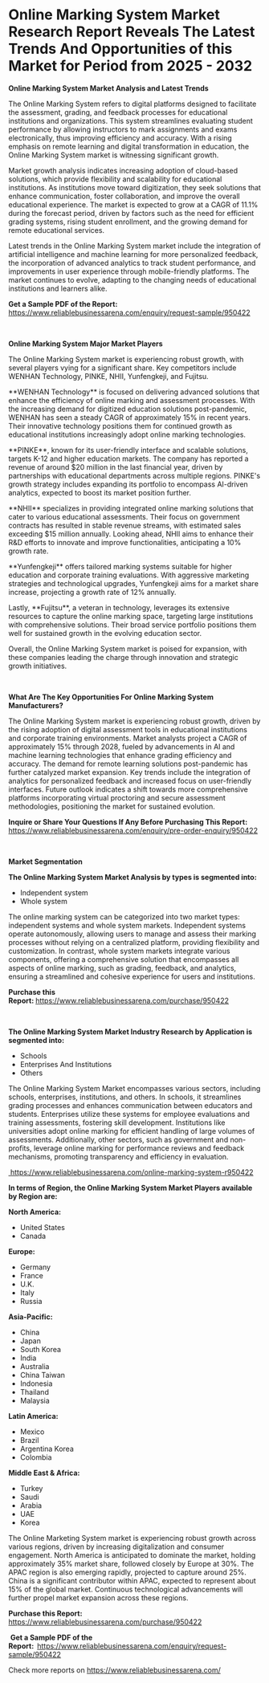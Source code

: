 <p><h1>Online Marking System Market Research Report Reveals The Latest Trends And Opportunities of this Market for Period from 2025 - 2032</h1></p><p><strong>Online Marking System Market Analysis and Latest Trends</strong></p>
<p><p>The Online Marking System refers to digital platforms designed to facilitate the assessment, grading, and feedback processes for educational institutions and organizations. This system streamlines evaluating student performance by allowing instructors to mark assignments and exams electronically, thus improving efficiency and accuracy. With a rising emphasis on remote learning and digital transformation in education, the Online Marking System market is witnessing significant growth.</p><p>Market growth analysis indicates increasing adoption of cloud-based solutions, which provide flexibility and scalability for educational institutions. As institutions move toward digitization, they seek solutions that enhance communication, foster collaboration, and improve the overall educational experience. The market is expected to grow at a CAGR of 11.1% during the forecast period, driven by factors such as the need for efficient grading systems, rising student enrollment, and the growing demand for remote educational services.</p><p>Latest trends in the Online Marking System market include the integration of artificial intelligence and machine learning for more personalized feedback, the incorporation of advanced analytics to track student performance, and improvements in user experience through mobile-friendly platforms. The market continues to evolve, adapting to the changing needs of educational institutions and learners alike.</p></p>
<p><strong>Get a Sample PDF of the Report:&nbsp;</strong> <a href="https://www.reliablebusinessarena.com/enquiry/request-sample/950422?utm_campaign=2889&utm_medium=2&utm_source=Github&utm_content=ia&utm_term=06032025&utm_id=online-marking-system">https://www.reliablebusinessarena.com/enquiry/request-sample/950422</a></p>
<p>&nbsp;</p>
<p><strong>Online Marking System Major Market Players</strong></p>
<p><p>The Online Marking System market is experiencing robust growth, with several players vying for a significant share. Key competitors include WENHAN Technology, PINKE, NHII, Yunfengkeji, and Fujitsu.</p><p>**WENHAN Technology** is focused on delivering advanced solutions that enhance the efficiency of online marking and assessment processes. With the increasing demand for digitized education solutions post-pandemic, WENHAN has seen a steady CAGR of approximately 15% in recent years. Their innovative technology positions them for continued growth as educational institutions increasingly adopt online marking technologies.</p><p>**PINKE**, known for its user-friendly interface and scalable solutions, targets K-12 and higher education markets. The company has reported a revenue of around $20 million in the last financial year, driven by partnerships with educational departments across multiple regions. PINKE's growth strategy includes expanding its portfolio to encompass AI-driven analytics, expected to boost its market position further.</p><p>**NHII** specializes in providing integrated online marking solutions that cater to various educational assessments. Their focus on government contracts has resulted in stable revenue streams, with estimated sales exceeding $15 million annually. Looking ahead, NHII aims to enhance their R&D efforts to innovate and improve functionalities, anticipating a 10% growth rate.</p><p>**Yunfengkeji** offers tailored marking systems suitable for higher education and corporate training evaluations. With aggressive marketing strategies and technological upgrades, Yunfengkeji aims for a market share increase, projecting a growth rate of 12% annually.</p><p>Lastly, **Fujitsu**, a veteran in technology, leverages its extensive resources to capture the online marking space, targeting large institutions with comprehensive solutions. Their broad service portfolio positions them well for sustained growth in the evolving education sector.</p><p>Overall, the Online Marking System market is poised for expansion, with these companies leading the charge through innovation and strategic growth initiatives.</p></p>
<p>&nbsp;</p>
<p><strong>What Are The Key Opportunities For Online Marking System Manufacturers?</strong></p>
<p><p>The Online Marking System market is experiencing robust growth, driven by the rising adoption of digital assessment tools in educational institutions and corporate training environments. Market analysts project a CAGR of approximately 15% through 2028, fueled by advancements in AI and machine learning technologies that enhance grading efficiency and accuracy. The demand for remote learning solutions post-pandemic has further catalyzed market expansion. Key trends include the integration of analytics for personalized feedback and increased focus on user-friendly interfaces. Future outlook indicates a shift towards more comprehensive platforms incorporating virtual proctoring and secure assessment methodologies, positioning the market for sustained evolution.</p></p>
<p><strong>Inquire or Share Your Questions If Any Before Purchasing This Report:</strong> <a href="https://www.reliablebusinessarena.com/enquiry/pre-order-enquiry/950422?utm_campaign=2889&utm_medium=2&utm_source=Github&utm_content=ia&utm_term=06032025&utm_id=online-marking-system">https://www.reliablebusinessarena.com/enquiry/pre-order-enquiry/950422</a></p>
<p>&nbsp;</p>
<p><strong>Market Segmentation</strong></p>
<p><strong>The Online Marking System Market Analysis by types is segmented into:</strong></p>
<p><ul><li>Independent system</li><li>Whole system</li></ul></p>
<p><p>The online marking system can be categorized into two market types: independent systems and whole system markets. Independent systems operate autonomously, allowing users to manage and assess their marking processes without relying on a centralized platform, providing flexibility and customization. In contrast, whole system markets integrate various components, offering a comprehensive solution that encompasses all aspects of online marking, such as grading, feedback, and analytics, ensuring a streamlined and cohesive experience for users and institutions.</p></p>
<p><strong>Purchase this Report:&nbsp;</strong><a href="https://www.reliablebusinessarena.com/purchase/950422?utm_campaign=2889&utm_medium=2&utm_source=Github&utm_content=ia&utm_term=06032025&utm_id=online-marking-system">https://www.reliablebusinessarena.com/purchase/950422</a></p>
<p>&nbsp;</p>
<p><strong>The Online Marking System Market Industry Research by Application is segmented into:</strong></p>
<p><ul><li>Schools</li><li>Enterprises And Institutions</li><li>Others</li></ul></p>
<p><p>The Online Marking System Market encompasses various sectors, including schools, enterprises, institutions, and others. In schools, it streamlines grading processes and enhances communication between educators and students. Enterprises utilize these systems for employee evaluations and training assessments, fostering skill development. Institutions like universities adopt online marking for efficient handling of large volumes of assessments. Additionally, other sectors, such as government and non-profits, leverage online marking for performance reviews and feedback mechanisms, promoting transparency and efficiency in evaluation.</p></p>
<p><a href="https://www.reliablebusinessarena.com/online-marking-system-r950422?utm_campaign=2889&utm_medium=2&utm_source=Github&utm_content=ia&utm_term=06032025&utm_id=online-marking-system">&nbsp;https://www.reliablebusinessarena.com/online-marking-system-r950422</a></p>
<p><strong>In terms of Region, the Online Marking System Market Players available by Region are:</strong></p>
<p>
    <p> <strong> North America: </strong>
        <ul>
            <li>United States</li>
            <li>Canada</li>
        </ul>
        </p> 
    <p> <strong> Europe: </strong>
        <ul>
            <li>Germany</li>
            <li>France</li>
            <li>U.K.</li>
            <li>Italy</li>
            <li>Russia</li>
        </ul>
        </p> 
    <p> <strong> Asia-Pacific: </strong>
        <ul>
            <li>China</li>
            <li>Japan</li>
            <li>South Korea</li>
            <li>India</li>
            <li>Australia</li>
            <li>China Taiwan</li>
            <li>Indonesia</li>
            <li>Thailand</li>
            <li>Malaysia</li>
        </ul>
        </p> 
    <p> <strong> Latin America: </strong>
        <ul>
            <li>Mexico</li>
            <li>Brazil</li>
            <li>Argentina Korea</li>
            <li>Colombia</li>
        </ul>
        </p> 
    <p> <strong> Middle East & Africa: </strong>
        <ul>
            <li>Turkey</li>
            <li>Saudi</li>
            <li>Arabia</li>
            <li>UAE</li>
            <li>Korea</li>
        </ul>
    </p>
    </p>
<p><p>The Online Marketing System market is experiencing robust growth across various regions, driven by increasing digitalization and consumer engagement. North America is anticipated to dominate the market, holding approximately 35% market share, followed closely by Europe at 30%. The APAC region is also emerging rapidly, projected to capture around 25%. China is a significant contributor within APAC, expected to represent about 15% of the global market. Continuous technological advancements will further propel market expansion across these regions.</p></p>
<p><strong>Purchase this Report: </strong><a href="https://www.reliablebusinessarena.com/purchase/950422?utm_campaign=2889&utm_medium=2&utm_source=Github&utm_content=ia&utm_term=06032025&utm_id=online-marking-system">https://www.reliablebusinessarena.com/purchase/950422</a></p>
<p>&nbsp;<strong>Get a Sample PDF of the Report:&nbsp;&nbsp;</strong><a href="https://www.reliablebusinessarena.com/enquiry/request-sample/950422?utm_campaign=2889&utm_medium=2&utm_source=Github&utm_content=ia&utm_term=06032025&utm_id=online-marking-system">https://www.reliablebusinessarena.com/enquiry/request-sample/950422</a></p>
<p><strong></strong></p>
<p>Check more reports on <a href="https://www.reliablebusinessarena.com/?utm_campaign=2889&utm_medium=2&utm_source=Github&utm_content=ia&utm_term=06032025&utm_id=online-marking-system">https://www.reliablebusinessarena.com/</a></p>